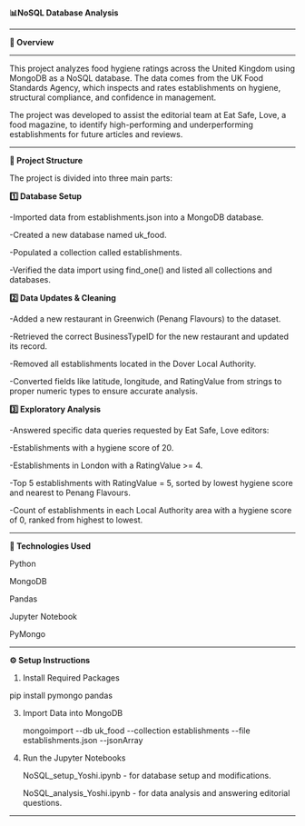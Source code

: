 **📊NoSQL Database Analysis**

-----------------------------------------------------------------------------------------------------------------------------------------------------------------------------
**📝 Overview**

-----------------------------------------------------------------------------------------------------------------------------------------------------------------------------
This project analyzes food hygiene ratings across the United Kingdom using MongoDB as a NoSQL database. The data comes from the UK Food Standards Agency, which inspects and rates establishments on hygiene, structural compliance, and confidence in management.

The project was developed to assist the editorial team at Eat Safe, Love, a food magazine, to identify high-performing and underperforming establishments for future articles and reviews.

-----------------------------------------------------------------------------------------------------------------------------------------------------------------------------
**📂 Project Structure**

The project is divided into three main parts:

**1️⃣ Database Setup**

-Imported data from establishments.json into a MongoDB database.

-Created a new database named uk_food.

-Populated a collection called establishments.

-Verified the data import using find_one() and listed all collections and databases.

**2️⃣ Data Updates & Cleaning**

-Added a new restaurant in Greenwich (Penang Flavours) to the dataset.

-Retrieved the correct BusinessTypeID for the new restaurant and updated its record.

-Removed all establishments located in the Dover Local Authority.

-Converted fields like latitude, longitude, and RatingValue from strings to proper numeric types to ensure accurate analysis.

**3️⃣ Exploratory Analysis**

-Answered specific data queries requested by Eat Safe, Love editors:

-Establishments with a hygiene score of 20.

-Establishments in London with a RatingValue >= 4.

-Top 5 establishments with RatingValue = 5, sorted by lowest hygiene score and nearest to Penang Flavours.

-Count of establishments in each Local Authority area with a hygiene score of 0, ranked from highest to lowest.

-----------------------------------------------------------------------------------------------------------------------------------------------------------------------------
**🧰 Technologies Used**

Python

MongoDB

Pandas

Jupyter Notebook

PyMongo

-----------------------------------------------------------------------------------------------------------------------------------------------------------------------------

**⚙️ Setup Instructions**

1. Install Required Packages
   
  pip install pymongo pandas
  
3. Import Data into MongoDB
   
   mongoimport --db uk_food --collection establishments --file establishments.json --jsonArray
   
5. Run the Jupyter Notebooks
   
   NoSQL_setup_Yoshi.ipynb - for database setup and modifications.
   
   NoSQL_analysis_Yoshi.ipynb - for data analysis and answering editorial questions.

-----------------------------------------------------------------------------------------------------------------------------------------------------------------------------

